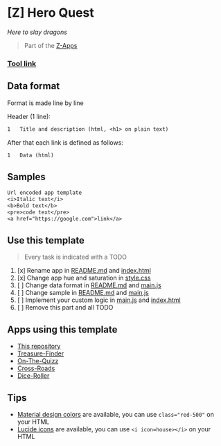 # [Z] Hero Quest
*Here to slay dragons*

> Part of the [Z-Apps](https://github.com/clement-gouin/z-app)

### [Tool link](https://clement-gouin.github.io/z-hero-quest/)

## Data format

<!-- TODO: 3. change data format -->

Format is made line by line

Header (1 line):
```txt
1   Title and description (html, <h1> on plain text)
```

After that each link is defined as follows:
```txt
1   Data (html)
```

## Samples

<!-- TODO: 4. change sample -->

```txt
Url encoded app template
<i>Italic text</i>
<b>Bold text</b>
<pre>code text</pre>
<a href="https://google.com">link</a>
```

## Use this template

<!-- TODO: 6. remove this part -->

> Every task is indicated with a TODO

1. [x] Rename app in [README.md](./README.md) and [index.html](./index.html)
2. [x] Change app hue and saturation in [style.css](./style.css)
3. [ ] Change data format in [README.md](./README.md) and [main.js](./main.js)
4. [ ] Change sample in [README.md](./README.md) and [main.js](./main.js)
5. [ ] Implement your custom logic in [main.js](./main.js) and [index.html](./index.html)
6. [ ] Remove this part and all TODO

## Apps using this template

* [This repository](https://github.com/clement-gouin/z-app)
* [Treasure-Finder](https://github.com/clement-gouin/z-treasure-finder)
* [On-The-Quizz](https://github.com/clement-gouin/z-on-the-quizz)
* [Cross-Roads](https://github.com/clement-gouin/z-on-the-quizz)
* [Dice-Roller](https://github.com/clement-gouin/z-cross-roads)

## Tips

* [Material design colors](https://materialui.co/colors/) are available, you can use `class="red-500"` on your HTML
* [Lucide icons](https://lucide.dev/icons) are available, you can use `<i icon=house></i>` on your HTML